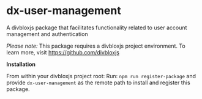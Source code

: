 # dx-user-management

A divbloxjs package that facilitates functionality related to user account management and authentication

_Please note:_ This package requires a divbloxjs project environment. To learn more, visit https://github.com/divbloxjs

**Installation**

From within your divbloxjs project root:
Run: `npm run register-package`
and provide `dx-user-management` as the remote path to install and register this package.
